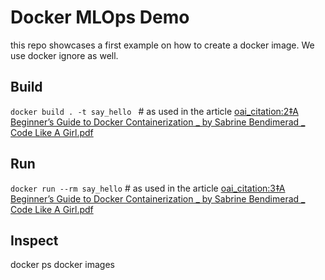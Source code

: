 # Docker MLOps Demo
this repo showcases a first example on how to create a docker image. We use docker ignore as well.


## Build
```docker build . -t say_hello ``` # as used in the article [oai_citation:2‡A Beginner’s Guide to Docker Containerization _ by Sabrine Bendimerad _ Code Like A Girl.pdf](file-service://file-NAg938qvPwKXby5uyZqEzW)

## Run
``` docker run --rm say_hello ```    # as used in the article [oai_citation:3‡A Beginner’s Guide to Docker Containerization _ by Sabrine Bendimerad _ Code Like A Girl.pdf](file-service://file-NAg938qvPwKXby5uyZqEzW)

## Inspect
docker ps
docker images
